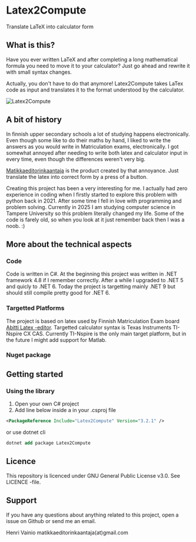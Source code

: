 # Latex2Compute
 Translate LaTeX into calculator form

## What is this?

Have you ever written LaTeX and after completing a long mathematical formula you need to move it to your calculator? Just go ahead and rewrite it with small syntax changes. 

Actually, you don't have to do that anymore! Latex2Compute takes LaTex code as input and translates it to the format understood by the calculator. 

![Latex2Compute](https://github.com/user-attachments/assets/af4164d1-2499-4206-9669-83dfe490381b)


## A bit of history

In finnish upper secondary schools a lot of studying happens electronically. Even though some like to do their maths by hand, I liked to write the answers as you would write in Matriculation exams, electronically. I got somewhat annoyed after needing to write both latex and calculator input in every time, even though the differences weren't very big. 

[Matikkaeditorinkaantaja](https://github.com/henrivain/Matikkaeditorinkaantaja) is the product created by that annoyance. Just translate the latex into correct form by a press of a button. 

Creating this project has been a very interesting for me. I actually had zero experience in coding when I firstly started to explore this problem with python back in 2021. After some time I fell in love with programming and problem solving. Currently in 2025 I am studying computer science in Tampere University so this problem literally changed my life. Some of the code is farely old, so when you look at it just remember back then I was a noob.  :)

## More about the technical aspects

### Code

Code is written in C#. At the beginning this project was written in .NET framework 4.8 if I remember correctly. After a while I upgraded to .NET 5 and quicly to .NET 6. Today the project is targetting mainly .NET 9 but should still compile pretty good for .NET 6.

### Targetted Platforms

The project is based on latex used by Finnish Matriculation Exam board [Abitti Latex -editor](https://math-demo.abitti.fi/). Targetted calculator syntax is Texas Instruments TI-Nspire CX CAS. Currently TI-Nspire is the only main target platform, but in the future I might add support for Matlab.

### Nuget package


## Getting started

### Using the library 
1) Open your own C# project
2) Add line below inside a <ItemGroup> in your .csproj file
``` xml
<PackageReference Include="Latex2Compute" Version="3.2.1" />
```
or use dotnet cli
```ps
dotnet add package Latex2Compute
```

## Licence
This repository is licenced under GNU General Public License v3.0. See LICENCE -file.

## Support

If you have any questions about anything related to this project, open a issue on Github or send me an email.

Henri Vainio
matikkaeditorinkaantaja(at)gmail.com

